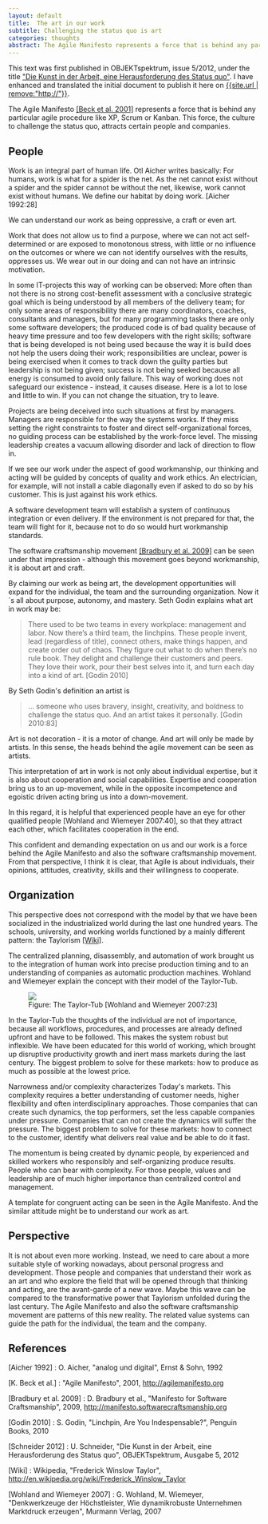 ```yaml
---
layout: default
title:  The art in our work
subtitle: Challenging the status quo is art
categories: thoughts
abstract: The Agile Manifesto represents a force that is behind any particular agile procedure like XP, Scrum or Kanban. This force, the culture to challenge the status quo, attracts certain people and companies. 
---
```

This text was first published in OBJEKTspektrum, issue 5/2012, under the title ["Die Kunst in der Arbeit, eine Herausforderung des Status quo"][schneider2012]. I have enhanced and translated the initial document to publish it here on [{{site.url | remove:"http://"}}]({{site.url}}).

The Agile Manifesto [[Beck et al. 2001]][agilemanifesto] represents a force that is behind any particular agile procedure like XP, Scrum or Kanban. This force, the culture to challenge the status quo, attracts certain people and companies. 

People
---
Work is an integral part of human life. Otl Aicher writes basically: For humans, work is what for a spider is the net. As the net cannot exist without a spider and the spider cannot be without the net, likewise, work cannot exist without humans. We define our habitat by doing work. [Aicher 1992:28]

We can understand our work as being oppressive, a craft or even art.

Work that does not allow us to find a purpose, where we can not act self-determined or are exposed to monotonous stress, with little or no influence on the outcomes or where we can not identify ourselves with the results, oppresses us. We wear out in our doing and can not have an intrinsic motivation.

In some IT-projects this way of working can be observed: More often than not there is no strong cost-benefit assessment with a conclusive strategic goal which is being understood by all members of the delivery team; for only some areas of responsibility there are many coordinators, coaches, consultants and managers, but for many programming tasks there are only some software developers; the produced code is of bad quality because of heavy time pressure and too few developers with the right skills; software that is being developed is not being used because the way it is build does not help the users doing their work; responsibilities are unclear, power is being exercised when it comes to track down the guilty parties but leadership is not being given; success is not being seeked because all energy is consumed to avoid only failure.
This way of working does not safeguard our existence - instead, it causes disease. Here is a lot to lose and little to win. If you can not change the situation, try to leave.

Projects are being deceived into such situations at first by managers. Managers are responsible for the way the systems works. If they miss setting the right constraints to foster and direct self-organizational forces, no guiding process can be established by the work-force level. The missing leadership creates a vacuum allowing disorder and lack of direction to flow in.

If we see our work under the aspect of good workmanship, our thinking and acting will be guided by concepts of quality and work ethics. An electrician, for example, will not install a cable diagonally even if asked to do so by his customer. This is just against his work ethics.

A software development team will establish a system of continuous integration or even delivery. If the environment is not prepared for that, the team will fight for it, because not to do so would hurt workmanship standards. 

The software craftsmanship movement [[Bradbury et al. 2009]][craftsmanship] can be seen under that impression - although this movement goes beyond workmanship, it is about art and craft.

By claiming our work as being art, the development opportunities will expand for the individual, the team and the surrounding organization. Now it´s all about purpose, autonomy, and mastery. Seth Godin explains what art in work may be:

> There used to be two teams in every workplace: management and labor. Now there’s a third team, the linchpins. These people invent, lead (regardless of title), connect others, make things happen, and create order out of chaos. They figure out what to do when there’s no rule book. They delight and challenge their customers and peers. They love their work, pour their best selves into it, and turn each day into a kind of art. [Godin 2010]

By Seth Godin's definition an artist is 

> … someone who uses bravery, insight, creativity, and boldness to challenge the status quo. And an artist takes it personally. [Godin 2010:83]

Art is not decoration - it is a motor of change. And art will only be made by artists. In this sense, the heads behind the agile movement can be seen as artists.

This interpretation of art in work is not only about individual expertise, but it is also about cooperation and social capabilities. Expertise and cooperation bring us to an up-movement, while in the opposite incompetence and egoistic driven acting bring us into a down-movement.

In this regard, it is helpful that experienced people have an eye for other qualified people [Wohland and Wiemeyer 2007:40], so that they attract each other, which facilitates cooperation in the end.

This confident and demanding expectation on us and our work is a  force behind the Agile Manifesto and also the software craftsmanship movement. From that perspective, I think it is clear, that Agile is about individuals, their opinions, attitudes, creativity, skills and their willingness to cooperate.

Organization
---
This perspective does not correspond with the model by that we have been socialized in the industrialized world during the last one hundred years. The schools, university, and working worlds functioned by a mainly different pattern: the Taylorism [[Wiki]][wikitaylor].

The centralized planning, disassembly, and automation of work brought us to the integration of human work into precise production timing and to an understanding of companies as automatic production machines. Wohland and Wiemeyer explain the concept with their model of the Taylor-Tub.

<figure>
<img src="{{site.url}}/i/blog/taylor_tub.jpg"/>
<figcaption>Figure: The Taylor-Tub [Wohland and Wiemeyer 2007:23]</figcaption>
</figure>

In the Taylor-Tub the thoughts of the individual are not of importance, because all workflows, procedures, and processes are already defined upfront and have to be followed. This makes the system robust but inflexible. We have been educated for this world of working, which brought up disruptive productivity growth and inert mass markets during the last century. The biggest problem to solve for these markets: how to produce as much as possible at the lowest price.

Narrowness and/or complexity characterizes Today's markets. This complexity requires a better understanding of customer needs, higher flexibility and often interdisciplinary approaches. Those companies that can create such dynamics, the top performers, set the less capable companies under pressure. Companies that can not create the dynamics will suffer the pressure. The biggest problem to solve for these markets: how to connect to the customer, identify what delivers real value and be able to do it fast.

The momentum is being created by dynamic people, by experienced and skilled workers who responsibly and self-organizing produce results. People who can bear with complexity. For those people, values and leadership are of much higher importance than centralized control and management. 

A template for congruent acting can be seen in the Agile Manifesto. And the similar attitude might be to understand our work as art.

Perspective
---
It is not about even more working. Instead, we need to care about a more suitable style of working nowadays, about personal progress and development. Those people and companies that understand their work as an art and who explore the field that will be opened through that thinking and acting, are the avant-garde of a new wave. Maybe this wave can be compared to the transformative power that Taylorism unfolded during the last century. The Agile Manifesto and also the software craftsmanship movement are patterns of this new reality. The related value systems can guide the path for the individual, the team and the company. 

References
---
[Aicher 1992] 
: O. Aicher, "analog und digital", Ernst & Sohn, 1992

[K. Beck et al.] 
: "Agile Manifesto", 2001, <http://agilemanifesto.org>

[Bradbury et al. 2009] 
: D. Bradbury et al., "Manifesto for Software Craftsmanship", 2009, <http://manifesto.softwarecraftsmanship.org>

[Godin 2010] 
: S. Godin, "Linchpin, Are You Indespensable?", Penguin Books, 2010

[Schneider 2012] 
: U. Schneider, "Die Kunst in der Arbeit, eine Herausforderung des Status quo", OBJEKTspektrum, Ausgabe 5, 2012

[Wiki] 
: Wikipedia, "Frederick Winslow Taylor", <http://en.wikipedia.org/wiki/Frederick_Winslow_Taylor>

[Wohland and Wiemeyer 2007] 
: G. Wohland, M. Wiemeyer, "Denkwerkzeuge der Höchstleister, Wie dynamikrobuste Unternehmen Marktdruck erzeugen", Murmann Verlag, 2007

[agilemanifesto]: http://agilemanifesto.org 

[craftsmanship]: http://manifesto.softwarecraftsmanship.org

[schneider2012]: {{site.url}}/assets/schneider_os_05_12.pdf 

[wikitaylor]: http://en.wikipedia.org/wiki/Frederick_Winslow_Taylor